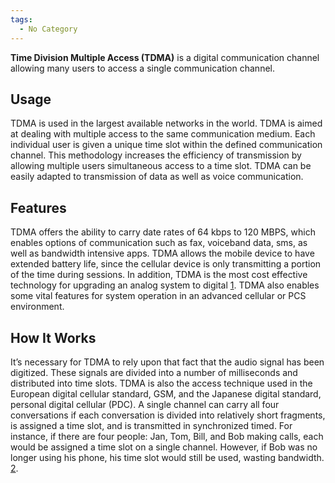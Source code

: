 ```yaml
---
tags:
  - No Category
---
```

**Time Division Multiple Access (TDMA)** is a digital communication
channel allowing many users to access a single communication channel.

## Usage

TDMA is used in the largest available networks in the world. TDMA is
aimed at dealing with multiple access to the same communication medium.
Each individual user is given a unique time slot within the defined
communication channel. This methodology increases the efficiency of
transmission by allowing multiple users simultaneous access to a time
slot. TDMA can be easily adapted to transmission of data as well as
voice communication.

## Features

TDMA offers the ability to carry date rates of 64 kbps to 120 MBPS,
which enables options of communication such as fax, voiceband data, sms,
as well as bandwidth intensive apps. TDMA allows the mobile device to
have extended battery life, since the cellular device is only
transmitting a portion of the time during sessions. In addition, TDMA is
the most cost effective technology for upgrading an analog system to
digital [1](https://www.iec.org/online/tutorials/tdma/topic04.html). TDMA
also enables some vital features for system operation in an advanced
cellular or PCS environment.

## How It Works

It’s necessary for TDMA to rely upon that fact that the audio signal has
been digitized. These signals are divided into a number of milliseconds
and distributed into time slots. TDMA is also the access technique used
in the European digital cellular standard, GSM, and the Japanese digital
standard, personal digital cellular (PDC). A single channel can carry
all four conversations if each conversation is divided into relatively
short fragments, is assigned a time slot, and is transmitted in
synchronized timed. For instance, if there are four people: Jan, Tom,
Bill, and Bob making calls, each would be assigned a time slot on a
single channel. However, if Bob was no longer using his phone, his time
slot would still be used, wasting bandwidth.
[2](https://www.iec.org/online/tutorials/tdma/topic04.html).